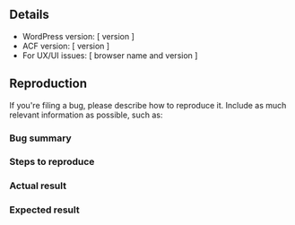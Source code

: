 <!-- 
This issue tracker is NOT for support questions. I don't provide support for this plugin.
-->

Details
-------

 - WordPress version: [ version ]
 - ACF version: [ version ]
 - For UX/UI issues: [ browser name and version ]

Reproduction
------------

If you're filing a bug, please describe how to reproduce it. Include as much
relevant information as possible, such as:

### Bug summary

<!-- 
    * Write a short summary of the bug
    * Try to pinpoint it as much as possible
    * Try to state the _actual problem_, and not just what you _think_ the 
      solution might be.
-->

### Steps to reproduce

<!-- 
    * Clearly mention the steps to reproduce the bug
-->
### Actual result

<!-- 
    * What is the actual result of the above steps? 
    * Describe the behaviour of the bug 
    * Please, please include **error messages** and screenshots. They might mean 
      nothing to you, but they are _very_ helpful to us.
-->

### Expected result

<!-- 
    * What did you _expect_ that would happen on your site?
    * Describe the intended outcome after you did the steps mentioned before
-->
